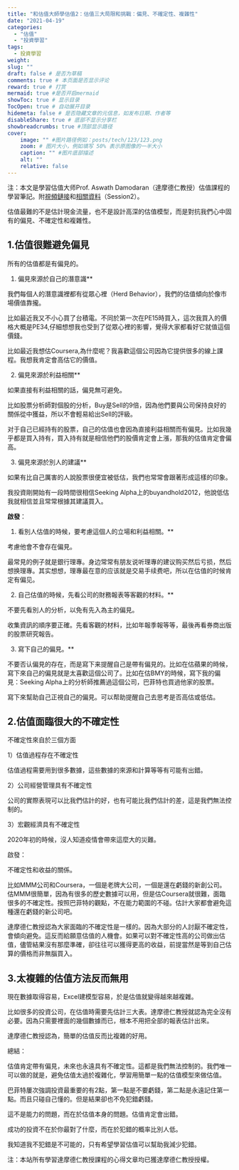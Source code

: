 ```yaml
---
title: "和估值大師學估值2：估值三大局限和挑戰：偏見、不確定性、複雜性"
date: "2021-04-19"
categories: 
  - "估值"
  - "投資學習"
tags: 
  - 投資學習
weight:
slug: ""
draft: false # 是否为草稿
comments: true # 本页面是否显示评论
reward: true # 打赏
mermaid: true #是否开启mermaid
showToc: true # 显示目录
TocOpen: true # 自动展开目录
hidemeta: false # 是否隐藏文章的元信息，如发布日期、作者等
disableShare: true # 底部不显示分享栏
showbreadcrumbs: true #顶部显示路径
cover:
    image: "" #图片路径例如：posts/tech/123/123.png
    zoom: # 图片大小，例如填写 50% 表示原图像的一半大小
    caption: "" #图片底部描述
    alt: ""
    relative: false
---
```


注：本文是學習估值大师Prof. Aswath Damodaran（達摩德仁教授）估值課程的學習筆記。附[視頻鏈接](https://www.youtube.com/watch?v=oi6M5KBWydg&list=PLUkh9m2BorqlJsEfix7R9jtSXClFZhGvC)和[相關資料](http://pages.stern.nyu.edu/~adamodar/)（Session2）。

估值最難的不是估計現金流量，也不是設計高深的估值模型，而是對抗我們心中固有的偏見、不確定性和複雜性。

## 1.估值很難避免偏見

所有的估值都是有偏見的。

   1. 偏見來源於自己的潛意識**

我們每個人的潛意識裡都有從眾心裡（Herd Behavior），我們的估值傾向於像市場價值靠攏。

比如最近我又不小心買了台積電。不同於第一次在PE15時買入，這次我買入的價格大概是PE34,仔細想想我也受到了從眾心裡的影響，覺得大家都看好它就值這個價錢。

比如最近我想估Coursera,為什麼呢？我喜歡這個公司因為它提供很多的線上課程。我想我肯定會高估它的價值。

  2. 偏見來源於利益相關**

如果直接有利益相關的話，偏見無可避免。

比如股票分析師對個股的分析，Buy是Sell的9倍，因為他們要與公司保持良好的關係從中獲益，所以不會輕易給出Sell的評級。

对于自己已經持有的股票，自己的估值也會因為直接利益相關而有偏見。比如我幾乎都是買入持有，買入持有就是相信他們的股價肯定會上漲，那我的估值肯定會偏高。

  3. 偏見來源於別人的建議**

如果有比自己厲害的人說股票很便宜被低估，我們也常常會跟著形成這樣的印象。

我投資剛開始有一段時間很相信Seeking Alpha上的buyandhold2012，他說低估我就相信並且常常根據其建議買入。

**啟發**：

  1. 看別人估值的時候，要考慮這個人的立場和利益相關。**

考慮他會不會存在偏見。

最常見的例子就是銀行理專。身边常常有朋友说听理專的建议购买然后亏损，然后想换理專。其实想想，理專最在意的应该就是交易手续费吧，所以在估值的时候肯定有偏见。

  2. 自己估值的時候，先看公司的財務報表等客觀的材料。**

不要先看別人的分析，以免有先入為主的偏見。

收集資訊的順序要正確。先看客觀的材料，比如年報季報等等，最後再看券商出版的股票研究報告。

  3. 寫下自己的偏見。**

不要否认偏見的存在，而是寫下来提醒自己是帶有偏見的。比如在估蘋果的時候，寫下來自己的偏見就是太喜歡這個公司了。比如在估BMY的時候，寫下我的偏見：Seeking Alpha上的分析師推薦過這個公司，巴菲特也買過他家的股票。

寫下來幫助自己正視自己的偏見。可以帮助提醒自己去思考是否高估或低估。

## 2.估值面臨很大的不確定性

不確定性來自於三個方面

1）估值過程存在不確定性

估值過程需要用到很多數據，這些數據的來源和計算等等有可能有出錯。

2）公司經營管理具有不確定性

公司的實際表現可以比我們估計的好，也有可能比我們估計的差，這是我們無法控制的。

3）宏觀經濟具有不確定性

2020年初的時候，沒人知道疫情會帶來這麼大的災難。

啟發：

不確定性和收益的關係。

比如MMM公司和Coursera，一個是老牌大公司，一個是還在虧錢的新創公司。估MMM很簡單，因為有很多的歷史數據可以用，但是估Coursera就很難，面臨很多的不確定性。按照巴菲特的觀點，不在能力範圍的不碰。估計大家都會避免這種還在虧錢的新公司吧。

達摩德仁教授認為大家面臨的不確定性是一樣的。因為大部分的人討厭不確定性，會傾向避免。這反而給願意估值的人機會。如果可以對不確定性高的公司做出估值，儘管結果沒有那麼準確，卻往往可以獲得更高的收益，前提當然是等到自己估算的價格而非無腦買入。


## 3.太複雜的估值方法反而無用

現在數據取得容易，Excel建模型容易，於是估值就變得越來越複雜。

比如很多的投資公司，在估值時需要先估計三大表。達摩德仁教授就認為完全沒有必要。因為只需要裡面的幾個數據而已，根本不用把全部的報表估計出來。

達摩德仁教授認為，簡單的估值反而比複雜的好用。

總結：

估值肯定帶有偏見，未來也永遠具有不確定性。這都是我們無法控制的。我們唯一可以做的就是，避免估值太過於複雜化，學習用簡單一點的估值模型來做估值。

巴菲特屢次強調投資最重要的有2點，第一點是不要虧錢，第二點是永遠記住第一點。而且只碰自己懂的。但是結果卻也不免犯錯虧錢。

這不是能力的問題，而在於估值本身的問題。估值肯定會出錯。

成功的投資不在於你最對了什麼，而在於犯錯的概率比別人低。

我知道我不犯錯是不可能的，只有希望學習估值可以幫助我減少犯錯。

注：本站所有學習達摩德仁教授課程的心得文章均已獲達摩德仁教授授權。
